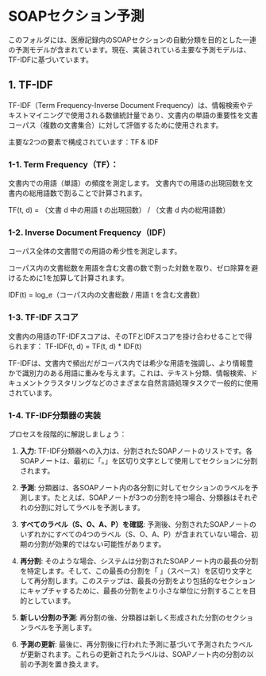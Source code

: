 # SOAPセクション予測

このフォルダには、医療記録内のSOAPセクションの自動分類を目的とした一連の予測モデルが含まれています。現在、実装されている主要な予測モデルは、TF-IDFに基づいています。

## 1. TF-IDF

TF-IDF（Term Frequency-Inverse Document Frequency）は、情報検索やテキストマイニングで使用される数値統計量であり、文書内の単語の重要性を文書コーパス（複数の文書集合）に対して評価するために使用されます。

主要な2つの要素で構成されています：TF & IDF

### 1-1. Term Frequency（TF）：

文書内での用語（単語）の頻度を測定します。
文書内での用語の出現回数を文書内の総用語数で割ることで計算されます。

TF(t, d) = （文書 d 中の用語 t の出現回数） / （文書 d 内の総用語数）

### 1-2. Inverse Document Frequency（IDF）

コーパス全体の文書間での用語の希少性を測定します。

コーパス内の文書総数を用語を含む文書の数で割った対数を取り、ゼロ除算を避けるために1を加算して計算されます。

IDF(t) = log_e（コーパス内の文書総数 / 用語 t を含む文書数）

### 1-3. TF-IDF スコア

文書内の用語のTF-IDFスコアは、そのTFとIDFスコアを掛け合わせることで得られます：
TF-IDF(t, d) = TF(t, d) * IDF(t)

TF-IDFは、文書内で頻出だがコーパス内では希少な用語を強調し、より情報豊かで識別力のある用語に重みを与えます。これは、テキスト分類、情報検索、ドキュメントクラスタリングなどのさまざまな自然言語処理タスクで一般的に使用されています。

### 1-4. TF-IDF分類器の実装

プロセスを段階的に解説しましょう：

1. **入力**: TF-IDF分類器への入力は、分割されたSOAPノートのリストです。各SOAPノートは、最初に「。」を区切り文字として使用してセクションに分割されます。

2. **予測**: 分類器は、各SOAPノート内の各分割に対してセクションのラベルを予測します。たとえば、SOAPノートが3つの分割を持つ場合、分類器はそれぞれの分割に対してラベルを予測します。

3. **すべてのラベル（S、O、A、P）を確認**: 予測後、分割されたSOAPノートのいずれかにすべての4つのラベル（S、O、A、P）が含まれていない場合、初期の分割が効果的ではない可能性があります。

4. **再分割**: そのような場合、システムは分割されたSOAPノート内の最長の分割を特定します。そして、この最長の分割を「 」（スペース）を区切り文字として再分割します。このステップは、最長の分割をより包括的なセクションにキャプチャするために、最長の分割をより小さな単位に分割することを目的としています。

5. **新しい分割の予測**: 再分割の後、分類器は新しく形成された分割のセクションラベルを予測します。

6. **予測の更新**: 最後に、再分割後に行われた予測に基づいて予測されたラベルが更新されます。これらの更新されたラベルは、SOAPノート内の分割の以前の予測を置き換えます。